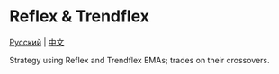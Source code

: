 # Reflex & Trendflex
[Русский](README_ru.md) | [中文](README_cn.md)

Strategy using Reflex and Trendflex EMAs; trades on their crossovers.
